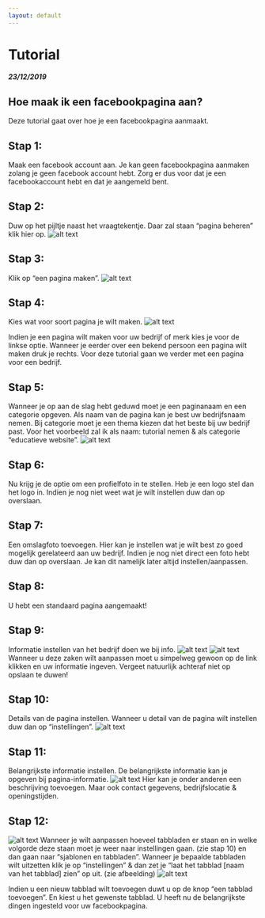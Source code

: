 ```yaml
---
layout: default
---
```


# Tutorial
##### 23/12/2019

## Hoe maak ik een facebookpagina aan?

Deze tutorial gaat over hoe je een facebookpagina aanmaakt.

## Stap 1:
Maak een facebook account aan. Je kan geen facebookpagina aanmaken zolang je geen facebook account hebt. Zorg er dus voor dat je een facebookaccount hebt en dat je aangemeld bent.

## Stap 2:
Duw op het pijltje naast het vraagtekentje. Daar zal staan “pagina beheren” klik hier op.
![alt text](paginabeheren.png "pagina beheren")

## Stap 3:
Klik op “een pagina maken”.
![alt text](paginamaken.png "pagina maken")

## Stap 4:
Kies wat voor soort pagina je wilt maken.
![alt text](bedrijfkiezen.png "soort pagina kiezen")

Indien je een pagina wilt maken voor uw bedrijf of merk kies je voor de linkse optie. Wanneer je eerder over een bekend persoon een pagina wilt maken druk je rechts. Voor deze tutorial gaan we verder met een pagina voor een bedrijf.

## Stap 5:
Wanneer je op aan de slag hebt geduwd moet je een paginanaam en een categorie opgeven. Als naam van de pagina kan je best uw bedrijfsnaam nemen.
Bij categorie moet je een thema kiezen dat het beste bij uw bedrijf past. Voor het voorbeeld zal ik als naam: tutorial nemen & als categorie “educatieve website”.
![alt text](algemenegegevens.png "stel naam van bedrijf en categorie in")

## Stap 6: 
Nu krijg je de optie om een profielfoto in te stellen. Heb je een logo stel dan het logo in. Indien je nog niet weet wat je wilt instellen duw dan op overslaan.

## Stap 7:
Een omslagfoto toevoegen. Hier kan je instellen wat je wilt best zo goed mogelijk gerelateerd aan uw bedrijf. Indien je nog niet direct een foto hebt duw dan op overslaan. Je kan dit namelijk later altijd instellen/aanpassen.

## Stap 8:
U hebt een standaard pagina aangemaakt!

## Stap 9:
Informatie instellen van het bedrijf doen we bij info.
![alt text](infoterugvinden.png "waar vind ik info")
![alt text](infoinstellen.png "foto van info")
Wanneer u deze zaken wilt aanpassen moet u simpelweg gewoon op de link klikken en uw informatie ingeven. Vergeet natuurlijk achteraf niet op opslaan te duwen!

## Stap 10:
Details van de pagina instellen.
Wanneer u detail van de pagina wilt instellen duw dan op “instellingen”.
![alt text](instellingenterugvinden.png "waar vind ik instellingen")

## Stap 11:
Belangrijkste informatie instellen.
De belangrijkste informatie kan je opgeven bij pagina-informatie.
![alt text](pagineinstellingen.png "paginainstellingen")
Hier kan je onder anderen een beschrijving toevoegen. Maar ook contact gegevens, bedrijfslocatie & openingstijden.

## Stap 12:
![alt text](tabbladen.png "tabbladen")
Wanneer je wilt aanpassen hoeveel tabbladen er staan en in welke volgorde deze staan moet je weer naar instellingen gaan. (zie stap 10) en dan gaan naar “sjablonen en tabbladen”. Wanneer je bepaalde tabbladen wilt uitzetten klik je op “instellingen” & dan zet je “laat het tabblad [naam van het tabblad] zien” op uit. (zie afbeelding)
![alt text](tabbladinstellingen.png "instellingen van het tabblad")

Indien u een nieuw tabblad wilt toevoegen duwt u op de knop “een tabblad toevoegen”. En kiest u het gewenste tabblad.
U heeft nu de belangrijkste dingen ingesteld voor uw facebookpagina.


